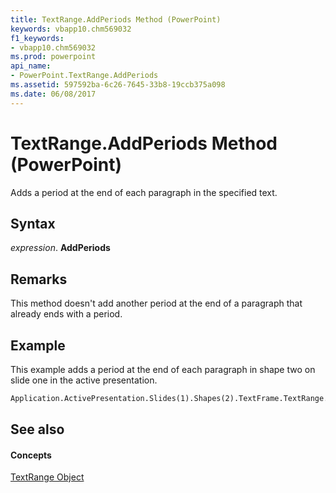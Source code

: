 ```yaml
---
title: TextRange.AddPeriods Method (PowerPoint)
keywords: vbapp10.chm569032
f1_keywords:
- vbapp10.chm569032
ms.prod: powerpoint
api_name:
- PowerPoint.TextRange.AddPeriods
ms.assetid: 597592ba-6c26-7645-33b8-19ccb375a098
ms.date: 06/08/2017
---
```



# TextRange.AddPeriods Method (PowerPoint)

Adds a period at the end of each paragraph in the specified text.


## Syntax

 _expression_. **AddPeriods**




## Remarks

This method doesn't add another period at the end of a paragraph that already ends with a period.


## Example

This example adds a period at the end of each paragraph in shape two on slide one in the active presentation.


```vb
Application.ActivePresentation.Slides(1).Shapes(2).TextFrame.TextRange.AddPeriods
```


## See also


#### Concepts


[TextRange Object](PowerPoint.TextRange.md)

